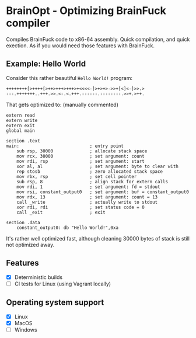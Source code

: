 # BrainOpt - Optimizing BrainFuck compiler

Compiles BrainFuck code to x86-64 assembly.
Quick compilation, and quick exection.
As if you would need those features with BrainFuck.

## Example: Hello World

Consider this rather beautiful `Hello World!` program:

```brainfuck
++++++++[>++++[>++>+++>+++>+<<<<-]>+>+>->>+[<]<-]>>.>
---.+++++++..+++.>>.<-.<.+++.------.--------.>>+.>++.
```

That gets optimized to: (manually commented)

```assembly
extern read
extern write
extern exit
global main

section .text
main:                           ; entry point
    sub rsp, 30000              ; allocate stack space
    mov rcx, 30000              ; set argument: count
    mov rdi, rsp                ; set argument: start
    xor al, al                  ; set argument: byte to clear with
    rep stosb                   ; zero allocated stack space
    mov rbx, rsp                ; set cell pointer
    sub rsp, 8                  ; align stack for extern calls
    mov rdi, 1                  ; set argument: fd = stdout
    mov rsi, constant_output0   ; set argument: buf = constant_output0
    mov rdx, 13                 ; set argument: count = 13
    call _write                 ; actually write to stdout
    xor rdi, rdi                ; set status code = 0
    call _exit                  ; exit

section .data
    constant_output0: db "Hello World!",0xa
```

It's rather well optimized fast, although cleaning 30000 bytes of stack is still not optimized away.


## Features

- [x] Deterministic builds
- [ ] CI tests for Linux (using Vagrant locally)

## Operating system support

- [x] Linux
- [x] MacOS
- [ ] Windows
